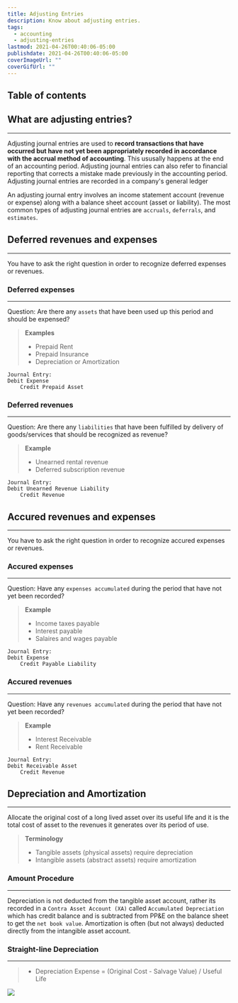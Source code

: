 ```yaml
---
title: Adjusting Entries
description: Know about adjusting entries.
tags:
  - accounting
  - adjusting-entries
lastmod: 2021-04-26T00:40:06-05:00
publishdate: 2021-04-26T00:40:06-05:00
coverImageUrl: ""
coverGifUrl: ""
---
```


## Table of contents

## What are adjusting entries?

---

Adjusting journal entries are used to **record transactions that have occurred but have not yet been appropriately recorded in accordance with the accrual method of accounting**. This ususally happens at the end of an accounting period. Adjusting journal entries can also refer to financial reporting that corrects a mistake made previously in the accounting period. Adjusting journal entries are recorded in a company's general ledger

An adjusting journal entry involves an income statement account (revenue or expense) along with a balance sheet account (asset or liability). The most common types of adjusting journal entries are `accruals`, `deferrals`, and `estimates`.

## Deferred revenues and expenses

---

You have to ask the right question in order to recognize deferred expenses or revenues.

### Deferred expenses

---

Question: Are there any `assets` that have been used up this period and should be expensed?

> **Examples**
>
> - Prepaid Rent
> - Prepaid Insurance
> - Depreciation or Amortization

```text
Journal Entry:
Debit Expense
    Credit Prepaid Asset
```

### Deferred revenues

---

Question: Are there any `liabilities` that have been fulfilled by delivery of goods/services that should be recognized as revenue?

> **Example**
>
> - Unearned rental revenue
> - Deferred subscription revenue

```text
Journal Entry:
Debit Unearned Revenue Liability
    Credit Revenue
```

## Accured revenues and expenses

---

You have to ask the right question in order to recognize accured expenses or revenues.

### Accured expenses

---

Question: Have any `expenses accumulated` during the period that have not yet been recorded?

> **Example**
>
> - Income taxes payable
> - Interest payable
> - Salaires and wages payable

```text
Journal Entry:
Debit Expense
    Credit Payable Liability
```

### Accured revenues

---

Question: Have any `revenues accumulated` during the period that have not yet been recorded?

> **Example**
>
> - Interest Receivable
> - Rent Receivable

```text
Journal Entry:
Debit Receivable Asset
    Credit Revenue
```

## Depreciation and Amortization

---

Allocate the original cost of a long lived asset over its useful life and it is the total cost of asset to the revenues it generates over its period of use.

> **Terminology**
>
> - Tangible assets (physical assets) require depreciation
> - Intangible assets (abstract assets) require amortization

### Amount Procedure

---

Depreciation is not deducted from the tangible asset account, rather its recorded in a `Contra Asset Account (XA)` called `Accumulated Depreciation` which has credit balance and is subtracted from PP&E on the balance sheet to get the `net book value`. Amortization is often (but not always) deducted directly from the intangible asset account.

### Straight-line Depreciation

---

> - Depreciation Expense = (Original Cost - Salvage Value) / Useful Life

![](https://media.giphy.com/media/3o85xt2wuVPYxIZxpS/giphy.gif)
